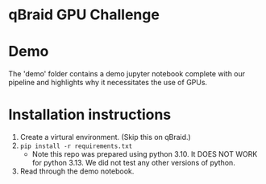 # qBraid  GPU Challenge

# Demo
The 'demo' folder contains a demo jupyter notebook complete with our pipeline and highlights why it necessitates the use of GPUs.

# Installation instructions
1. Create a virtural environment. (Skip this on qBraid.)
2. `pip install -r requirements.txt ` 
    * Note this repo was prepared using python 3.10. It DOES NOT WORK for python 3.13. We did not test any other versions of python.
3. Read through the demo notebook.

